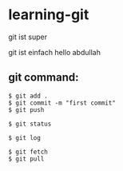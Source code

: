 # learning-git

git ist super

git ist einfach hello abdullah

## git command:

```
$ git add .
$ git commit -m "first commit"
$ git push
```

```
$ git status
```

```
$ git log
```

```
$ git fetch
$ git pull
```
